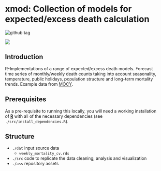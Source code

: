 # xmod: Collection of models for expected/excess death calculation

![github tag](https://img.shields.io/github/v/tag/jschoeley/xmod?style=flat-square)

![](ass/cover.png)

## Introduction

R-Implementations of a range of expected/excess death models. Forecast time series of monthly/weekly death counts taking into account seasonality, temperature, public holidays, population structure and long-term mortality trends. Example data from [MOCY](https://github.com/jschoeley/mocy).

## Prerequisites

As a pre-requisite to running this locally, you will need a working installation of [**R**](https://www.r-project.org/) with all of the necessary dependencies (see `./src/install_dependencies.R`).

## Structure

- `./dat` input source data
  - `weekly_mortality_cv.rds`
- `./src` code to replicate the data cleaning, analysis and visualization
- `./ass` repository assets
